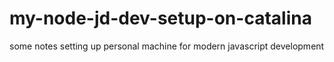 # my-node-jd-dev-setup-on-catalina
some notes setting up personal machine for modern javascript development
